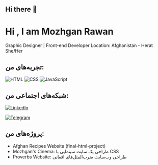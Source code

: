 ## Hi there 👋

# Hi , I am Mozhgan Rawan 

Graphic Designer | Front-end Developer
Location: Afghanistan - Herat  
She/Her

## تجربه‌های من:
![HTML](https://img.shields.io/badge/HTML-E34F26?style=flat&logo=html5&logoColor=white)
![CSS](https://img.shields.io/badge/CSS-1572B6?style=flat&logo=css3&logoColor=white)
![JavaScript](https://img.shields.io/badge/JavaScript-F7DF1E?style=flat&logo=javascript&logoColor=black)


## شبکه‌های اجتماعی من:

[![LinkedIn](https://img.shields.io/badge/LinkedIn-blue?style=for-the-badge&logo=linkedin)](https://www.linkedin.com/in/mozhgan-rawan-b8b23b361?utm_source=share&utm_campaign=share_via&utm_content=profile&utm_medium=android_app)  

[![Telegram](https://img.shields.io/badge/Telegram-2CA5E0?style=for-the-badge&logo=telegram&logoColor=white)](https://t.me/Mozhgan_Rawan)  

## پروژه‌های من:

- Afghan Recipes Website (final-html-project)  
- Mozhgan's Cinema: طراحی یک سایت سینمایی با CSS  
- Proverbs Website: طراحی وب‌سایت ضرب‌المثل‌های افغانی
